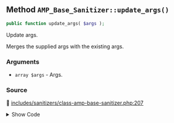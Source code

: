 ## Method `AMP_Base_Sanitizer::update_args()`

```php
public function update_args( $args );
```

Update args.

Merges the supplied args with the existing args.

### Arguments

* `array $args` - Args.

### Source

:link: [includes/sanitizers/class-amp-base-sanitizer.php:207](/includes/sanitizers/class-amp-base-sanitizer.php#L207-L209)

<details>
<summary>Show Code</summary>

```php
public function update_args( $args ) {
	$this->args = array_merge( $this->args, $args );
}
```

</details>
